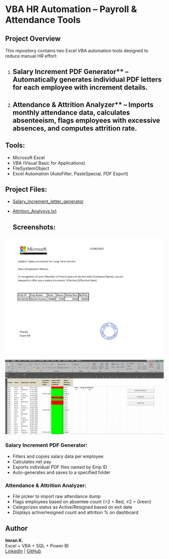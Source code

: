 # VBA HR Automation – Payroll & Attendance Tools

## Project Overview

This repository contains two Excel VBA automation tools designed to reduce manual HR effort:

1. ## Salary Increment PDF Generator** – Automatically generates individual PDF letters for each employee with increment details.
2. ## Attendance & Attrition Analyzer** – Imports monthly attendance data, calculates absenteeism, flags employees with excessive absences, and computes attrition rate.

 ## Tools:
- Microsoft Excel
- VBA (Visual Basic for Applications)
- FileSystemObject
- Excel Automation (AutoFilter, PasteSpecial, PDF Export)

## Project Files:

- [Salary_increment_letter_generator](VBA_Salary_Increment_Letter_Generator.txt)
- [Attrition_Analysys.txt](vba_attendance_attrition_calc.txt.txt)

  ## Screenshots:

![Increment_letter_Screenshot.txt](Increment_letter_screenshot.png.png)
![Attrition_Analysys_Screenshot.png](Atrrition_Report_screenshot.png)


### Salary Increment PDF Generator:
- Filters and copies salary data per employee
- Calculates net pay
- Exports individual PDF files named by Emp ID
- Auto-generates and saves to a specified folder

### Attendance & Attrition Analyzer:
- File picker to import raw attendance dump
- Flags employees based on absentee count (>2 = Red, ≤2 = Green)
- Categorizes status as Active/Resigned based on exit date
- Displays active/resigned count and attrition % on dashboard



## Author
**Imran K.**  
Excel + VBA + SQL + Power BI  
[LinkedIn](#www.linkedin.com/in/imran-khan-aa8b4718b) | [GitHub](https://github.com/yourusername)














